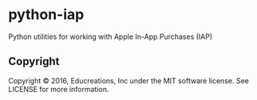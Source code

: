 # python-iap

Python utilities for working with Apple In-App Purchases (IAP)

## Copyright

Copyright © 2016, Educreations, Inc under the MIT software license. See LICENSE for more information.
